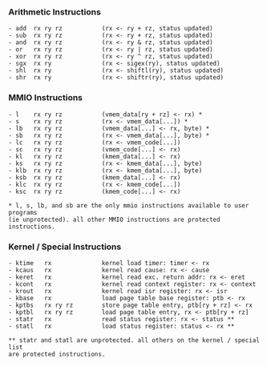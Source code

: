 
### Arithmetic Instructions
    - add  rx ry rz           (rx <- ry + rz, status updated)
    - sub  rx ry rz           (rx <- ry + rz, status updated)
    - and  rx ry rz           (rx <- ry & rz, status updated)
    - or   rx ry rz           (rx <- ry | rz, status updated)
    - xor  rx ry rz           (rx <- ry ^ rz, status updated)
    - sgx  rx ry              (rx <- sigex(ry), status updated)
    - shl  rx ry              (rx <- shiftl(ry), status updated)
    - shr  rx ry              (rx <- shiftr(ry), status updated)
    
### MMIO Instructions
    - l    rx ry rz           (vmem_data[ry + rz] <- rx) *
    - s    rx ry rz           (rx <- vmem_data[...]) *
    - lb   rx ry rz           (vmem_data[...] <- rx, byte) *
    - sb   rx ry rz           (rx <- vmem_data[...], byte) *
    - lc   rx ry rz           (rx <- vmem_code[...])
    - sc   rx ry rz           (vmem_code[...] <- rx)
    - kl   rx ry rz           (kmem_data[...] <- rx)
    - ks   rx ry rz           (rx <- kmem_data[...], byte)
    - klb  rx ry rz           (rx <- kmem_data[...], byte)
    - ksb  rx ry rz           (kmem_data[...] <- rx)
    - klc  rx ry rz           (rx <- kmem_code[...])
    - ksc  rx ry rz           (kmem_code[...] <- rx)
    
    * l, s, lb, and sb are the only mmio instructions available to user programs
    (ie unprotected). all other MMIO instructions are protected instructions.

### Kernel / Special Instructions
    - ktime   rx              kernel load timer: timer <- rx
    - kcaus   rx              kernel read cause: rx <- cause
    - keret   rx              kernel read exc. return addr: rx <- eret
    - kcont   rx              kernel read context register: rx <- context
    - krout   rx              kernel read isr register: rx <- isr
    - kbase   rx              load page table base register: ptb <- rx
    - kptbs   rx ry rz        store page table entry, ptb[ry + rz] <- rx
    - kptbl   rx ry rz        load page table entry, rx <- ptb[ry + rz]
    - statr   rx              read status register: rx <- status **
    - statl   rx              load status register: status <- rx **
    
    ** statr and statl are unprotected. all others on the kernel / special list
    are protected instructions.
